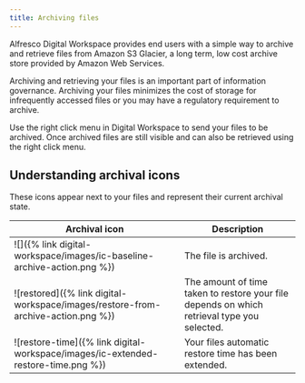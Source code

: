 ```yaml
---
title: Archiving files
---
```


Alfresco Digital Workspace provides end users with a simple way to archive and retrieve files from Amazon S3 Glacier, a long term, low cost archive store provided by Amazon Web Services.

Archiving and retrieving your files is an important part of information governance. Archiving your files minimizes the cost of storage for infrequently accessed files or you may have a regulatory requirement to archive.

Use the right click menu in Digital Workspace to send your files to be archived. Once archived files are still visible and can also be retrieved using the right click menu.

## Understanding archival icons

These icons appear next to your files and represent their current archival state.

|Archival icon|Description|
|-------------|-----------|
|![]({% link digital-workspace/images/ic-baseline-archive-action.png %})|The file is archived.|
|![restored]({% link digital-workspace/images/restore-from-archive-action.png %})| The amount of time taken to restore your file depends on which retrieval type you selected.|
|![restore-time]({% link digital-workspace/images/ic-extended-restore-time.png %})|Your files automatic restore time has been extended.|
